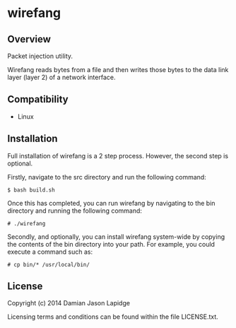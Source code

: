 wirefang
========

Overview
--------

Packet injection utility.

Wirefang reads bytes from a file and then writes those bytes to the data link 
layer (layer 2) of a network interface.

Compatibility
-------------

* Linux

Installation
------------

Full installation of wirefang is a 2 step process. However, the second step is 
optional.

Firstly, navigate to the src directory and run the following command:

    $ bash build.sh

Once this has completed, you can run wirefang by navigating to the bin 
directory and running the following command:

    # ./wirefang

Secondly, and optionally, you can install wirefang system-wide by copying the 
contents of the bin directory into your path. For example, you could execute a 
command such as:

    # cp bin/* /usr/local/bin/

License
-------

Copyright (c) 2014 Damian Jason Lapidge

Licensing terms and conditions can be found within the file LICENSE.txt.

